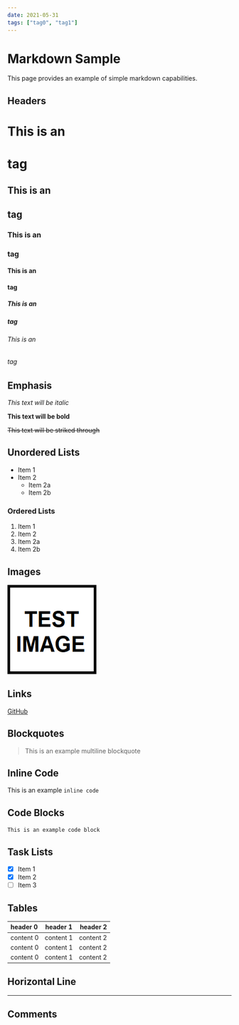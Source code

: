 ```yaml
---
date: 2021-05-31
tags: ["tag0", "tag1"]
---
```


# Markdown Sample

This page provides an example of simple markdown capabilities.

## Headers

# This is an <h1> tag
## This is an <h2> tag
### This is an <h3> tag
#### This is an <h4> tag
##### This is an <h5> tag
###### This is an <h6> tag

## Emphasis

*This text will be italic*

**This text will be bold**

~~This text will be striked through~~

## Unordered Lists

- Item 1
- Item 2
  - Item 2a
  - Item 2b

### Ordered Lists

1. Item 1
1. Item 2
  1. Item 2a
  1. Item 2b

## Images

![Test Image](/assets/images/test_image.png)

## Links

[GitHub](http://github.com)

## Blockquotes

> This is an example
> multiline blockquote

## Inline Code

This is an example `inline code`

## Code Blocks

```
This is an example code block
```

## Task Lists

- [x] Item 1
- [x] Item 2
- [ ] Item 3

## Tables

| header 0  | header 1  | header 2  |
|:----------|:---------:|----------:|
| content 0 | content 1 | content 2 |
| content 0 | content 1 | content 2 |
| content 0 | content 1 | content 2 |

## Horizontal Line

---

## Comments

<!-- This comment wont show on webpage-->